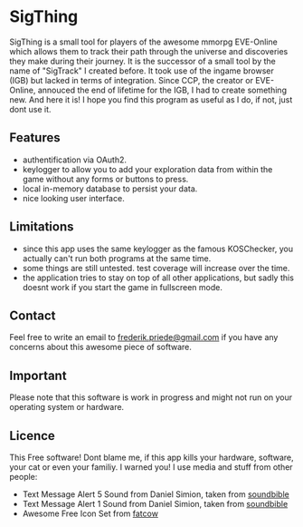 # SigThing
SigThing is a small tool for players of the awesome mmorpg EVE-Online which allows them to track their path through the universe and discoveries they make during their journey. 
It is the successor of a small tool by the name of "SigTrack" I created before. It took use of the ingame browser (IGB) but lacked in terms of integration.
Since CCP, the creator or EVE-Online, annouced the end of lifetime for the IGB, I had to create something new. And here it is! I hope you find
this program as useful as I do, if not, just dont use it.

## Features
* authentification via OAuth2.
* keylogger to allow you to add your exploration data from within the game without any forms or buttons to press.
* local in-memory database to persist your data.
* nice looking user interface.

## Limitations
* since this app uses the same keylogger as the famous KOSChecker, you actually can't run both programs at the same time.
* some things are still untested. test coverage will increase over the time.
* the application tries to stay on top of all other applications, but sadly this doesnt work if you start the game in fullscreen mode.

## Contact
Feel free to write an email to frederik.priede@gmail.com if you have any concerns about this awesome piece of software.

## Important
Please note that this software is work in progress and might not run on your operating system or hardware.

## Licence
This Free software! Dont blame me, if this app kills your hardware, software, your cat or even your familiy. I warned you!
I use media and stuff from other people:

- Text Message Alert 5 Sound from Daniel Simion, taken from [soundbible](http://soundbible.com/2158-Text-Message-Alert-5.html)
- Text Message Alert 1 Sound from Daniel Simion, taken from [soundbible](http://soundbible.com/2158-Text-Message-Alert-1.html)
- Awesome Free Icon Set from [fatcow](http://www.fatcow.com/free-icons)
